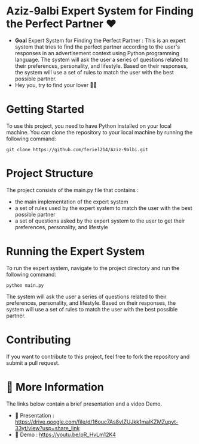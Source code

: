 # Aziz-9albi Expert System for Finding the Perfect Partner  ❤️
- **Goal**  Expert System for Finding the Perfect Partner : This is an expert system that tries to find the perfect partner according to the user's responses in an advertisement context using Python programming language. The system will ask the user a series of questions related to their preferences, personality, and lifestyle. Based on their responses, the system will use a set of rules to match the user with the best possible partner.
- Hey you, try to find your lover 🤣🤣
# Getting Started
To use this project, you need to have Python installed on your local machine. You can clone the repository to your local machine by running the following command:
```
git clone https://github.com/feriel214/Aziz-9albi.git
```
# Project Structure
The project consists of the main.py file that contains :
- the main implementation of the expert system
- a set of rules used by the expert system to match the user with the best possible partner
- a set of questions asked by the expert system to the user to get their preferences, personality, and lifestyle

# Running the Expert System
To run the expert system, navigate to the project directory and run the following command:
```
python main.py
```
The system will ask the user a series of questions related to their preferences, personality, and lifestyle. Based on their responses, the system will use a set of rules to match the user with the best possible partner.

# Contributing
If you want to contribute to this project, feel free to fork the repository and submit a pull request.

# 👀 More Information
The links below contain a brief presentation and a video Demo.
- 📌 Presentation : https://drive.google.com/file/d/16ouc7As8vIZUJkk1malKZMZupyt-33yt/view?usp=share_link
- 📌 Demo : https://youtu.be/pR_HvLm12K4
